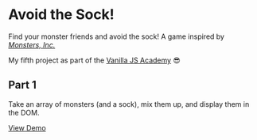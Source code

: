 # Avoid the Sock!

Find your monster friends and avoid the sock! A game inspired by [*Monsters, Inc.*](https://en.wikipedia.org/wiki/Monsters,_Inc.)

My fifth project as part of the [Vanilla JS Academy](https://vanillajsacademy.com/) 😎

## Part 1

Take an array of monsters (and a sock), mix them up, and display them in the DOM.

[View Demo](https://kieranbarker.github.io/avoid-the-sock/)
